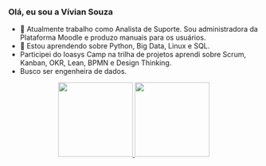 ### Olá, eu sou a Vívian Souza



- 🔭 Atualmente trabalho como Analista de Suporte. Sou administradora da Plataforma Moodle e produzo manuais para os usuários.
- 🌱 Estou aprendendo sobre Python, Big Data, Linux e SQL.
- Participei do Ioasys Camp na trilha de projetos aprendi sobre Scrum, Kanban, OKR, Lean, BPMN e Design Thinking.
- Busco ser engenheira de dados.

<div align="center">
  <a href="https://github.com/viviansouza">
  <img height="150em" src="https://github-readme-stats.vercel.app/api?username=viviansouza&show_icons=true&theme=dracula&include_all_commits=true&count_private=true"/>
  <img height="150em" src="https://github-readme-stats.vercel.app/api/top-langs/?username=viviansouza&layout=compact&langs_count=7&theme=dracula"/>
</div
